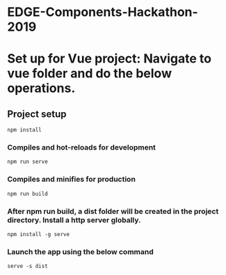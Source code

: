 # EDGE-Components-Hackathon-2019

# Set up for Vue project: Navigate to vue folder and do the below operations.
## Project setup
```
npm install
```

### Compiles and hot-reloads for development
```
npm run serve
```

### Compiles and minifies for production
```
npm run build
```

### After npm run build, a dist folder will be created in the project directory. Install a http server globally. 
```
npm install -g serve
```


### Launch the app using the below command
```
serve -s dist
```
